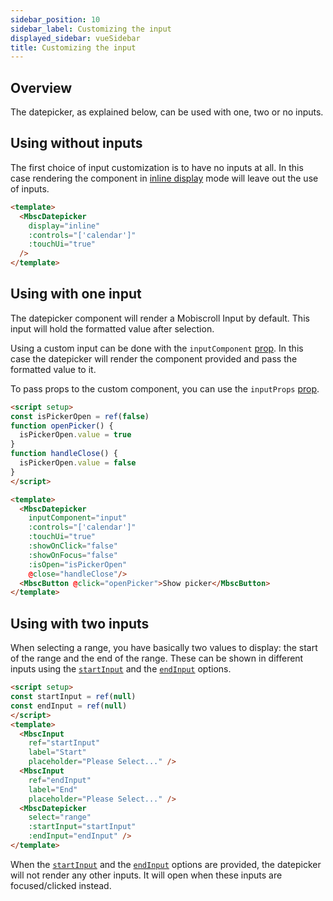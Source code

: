 ```yaml
---
sidebar_position: 10
sidebar_label: Customizing the input
displayed_sidebar: vueSidebar
title: Customizing the input
---
```


## Overview

The datepicker, as explained below, can be used with one, two or no inputs.

## Using without inputs

The first choice of input customization is to have no inputs at all. In this case rendering the component in [inline display](/vue/datepicker/display-modes) mode will leave out the use of inputs.

```html title="Inline picker"
<template>
  <MbscDatepicker
    display="inline"
    :controls="['calendar']"
    :touchUi="true"
  />
</template>
```

## Using with one input

The datepicker component will render a Mobiscroll Input by default. This input will hold the formatted value after selection.

Using a custom input can be done with the `inputComponent` [prop](/vue/datepicker/api#opt-inputComponent). In this case the datepicker will render the component provided and pass the formatted value to it.

To pass props to the custom component, you can use the `inputProps` [prop](/vue/datepicker/api#opt-inputProps).

```html title="Using with one input"
<script setup>
const isPickerOpen = ref(false)
function openPicker() {
  isPickerOpen.value = true
}
function handleClose() {
  isPickerOpen.value = false
}
</script>

<template>
  <MbscDatepicker
    inputComponent="input"
    :controls="['calendar']"
    :touchUi="true"
    :showOnClick="false"
    :showOnFocus="false"
    :isOpen="isPickerOpen"
    @close="handleClose"/>
  <MbscButton @click="openPicker">Show picker</MbscButton>
</template>
```

## Using with two inputs

When selecting a range, you have basically two values to display: the start of the range and the end of the range. These can be shown in different inputs using the [`startInput`](/vue/datepicker/api#opt-startInput) and the [`endInput`](/vue/datepicker/api#opt-endInput) options.

```html title="Two inputs for range selection"
<script setup>
const startInput = ref(null)
const endInput = ref(null)
</script>
<template>
  <MbscInput
    ref="startInput"
    label="Start"
    placeholder="Please Select..." />
  <MbscInput
    ref="endInput"
    label="End"
    placeholder="Please Select..." />
  <MbscDatepicker
    select="range"
    :startInput="startInput"
    :endInput="endInput" />
</template>
```

When the [`startInput`](/vue/datepicker/api#opt-startInput) and the [`endInput`](/vue/datepicker/api#opt-endInput) options are provided, the datepicker will not render any other inputs. It will open when these inputs are focused/clicked instead.